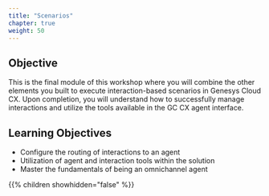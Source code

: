 ```yaml
---
title: "Scenarios"
chapter: true
weight: 50
---
```


## Objective

This is the final module of this workshop where you will combine the other elements you built to execute interaction-based scenarios in Genesys Cloud CX. Upon completion, you will understand how to successfully manage interactions and utilize the tools available in the GC CX agent interface.

## Learning Objectives
- Configure the routing of interactions to an agent
- Utilization of agent and interaction tools within the solution
- Master the fundamentals of being an omnichannel agent

{{% children showhidden="false" %}}
